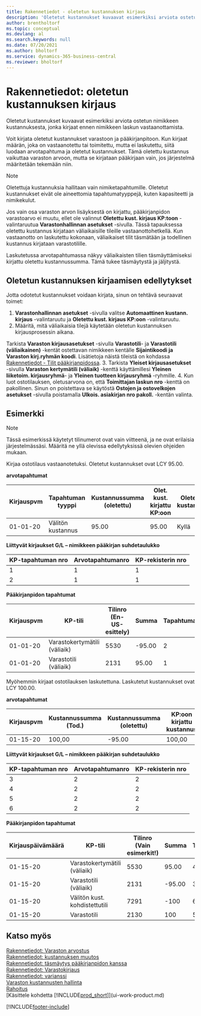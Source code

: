 ```yaml
---
title: Rakennetiedot - oletetun kustannuksen kirjaus
description: 'Oletetut kustannukset kuvaavat esimerkiksi arviota ostetun nimikkeen kustannuksesta, jonka kirjaat ennen nimikkeen laskun vastaanottamista.'
author: brentholtorf
ms.topic: conceptual
ms.devlang: al
ms.search.keywords: null
ms.date: 07/20/2021
ms.author: bholtorf
ms.service: dynamics-365-business-central
ms.reviewer: bholtorf
---
```

# Rakennetiedot: oletetun kustannuksen kirjaus
Oletetut kustannukset kuvaavat esimerkiksi arviota ostetun nimikkeen kustannuksesta, jonka kirjaat ennen nimikkeen laskun vastaanottamista.  

 Voit kirjata oletetut kustannukset varastoon ja pääkirjanpitoon. Kun kirjaat määrän, joka on vastaanotettu tai toimitettu, mutta ei laskutettu, siitä luodaan arvotapahtuma ja oletetut kustannukset. Tämä oletettu kustannus vaikuttaa varaston arvoon, mutta se kirjataan pääkirjaan vain, jos järjestelmä määritetään tekemään niin.  

> [!NOTE]  
>  Oletettuja kustannuksia hallitaan vain nimiketapahtumille. Oletetut kustannukset eivät ole aineettomia tapahtumatyyppejä, kuten kapasiteetti ja nimikekulut.  

 Jos vain osa varaston arvon lisäyksestä on kirjattu, pääkirjanpidon varastoarvo ei muutu, ellet ole valinnut **Oletettu kust. kirjaus KP:toon** -valintaruutua **Varastonhallinnan asetukset** -sivulla. Tässä tapauksessa oletettu kustannus kirjataan väliaikaisille tileille vastaanottohetkellä. Kun vastaanotto on laskutettu kokonaan, väliaikaiset tilit täsmätään ja todellinen kustannus kirjataan varastotilille.  

 Laskutetussa arvotapahtumassa näkyy väliaikaisten tilien täsmäyttämiseksi kirjattu oletettu kustannussumma. Tämä tukee täsmäytystä ja jäljitystä.  

## Oletetun kustannuksen kirjaamisen edellytykset

Jotta odotetut kustannukset voidaan kirjata, sinun on tehtävä seuraavat toimet:
1. **Varastonhallinnan asetukset** -sivulla valitse **Automaattinen kustann. kirjaus** -valintaruutu ja **Oletettu kust. kirjaus KP:oon** -valintaruutu.
2. Määritä, mitä väliaikaisia tilejä käytetään oletetun kustannuksen kirjausprosessin aikana.  

  Tarkista **Varaston kirjausasetukset** -sivulla **Varastotili**- ja **Varastotili (väliaikainen)** -kentät ostettavan nimikkeen kentälle **Sijaintikoodi ja Varaston kirj.ryhmän koodi**. Lisätietoja näistä tileistä on kohdassa [Rakennetiedot - Tilit pääkirjanpidossa](design-details-accounts-in-the-general-ledger.md).
3. Tarkista **Yleiset kirjausasetukset** -sivulla **Varaston kertymätili (väliaik)** -kenttä käyttämillesi **Yleinen liiketoim. kirjausryhmä**- ja **Yleinen tuotteen kirjausryhmä** -ryhmille.
4. Kun luot ostotilauksen, oletusarvona on, että **Toimittajan laskun nro** -kenttä on pakollinen. Sinun on poistettava se käytöstä **Ostojen ja ostovelkojen asetukset** -sivulla poistamalla **Ulkois. asiakirjan nro pakoll.** -kentän valinta.

## Esimerkki  

> [!NOTE]  
> Tässä esimerkissä käytetyt tilinumerot ovat vain viitteenä, ja ne ovat erilaisia järjestelmässäsi. Määritä ne yllä olevissa edellytyksissä olevien ohjeiden mukaan.

Kirjaa ostotilaus vastaanotetuksi. Oletetut kustannukset ovat LCY 95.00.  

 **arvotapahtumat**  

|Kirjauspvm|Tapahtuman tyyppi|Kustannussumma (oletettu)|Olet. kust. kirjattu KP:oon|Oletettu kustannus|Nimiketapahtuman nro|Tapahtumanro|  
|------------------|----------------|------------------------------|----------------------------------|-------------------|---------------------------|---------------|  
|01-01-20|Välitön kustannus|95.00|95.00|Kyllä|1|1|  

 **Liittyvät kirjaukset G/L – nimikkeen pääkirjan suhdetaulukko**  

|KP-tapahtuman nro|Arvotapahtumanro|KP-rekisterin nro|  
|--------------------|---------------------|-----------------------|  
|1|1|1|  
|2|1|1|  

 **Pääkirjanpidon tapahtumat**  

|Kirjauspvm|KP-tili|Tilinro (En-US-esittely)|Summa|Tapahtumanro|  
|------------------|------------------|---------------------------------|------------|---------------|  
|01-01-20|Varastokertymätili (väliaik)|5530|-95.00|2|  
|01-01-20|Varastotili (väliaik)|2131|95.00|1|  

 Myöhemmin kirjaat ostotilauksen laskutettuna. Laskutetut kustannukset ovat LCY 100.00.  

 **arvotapahtumat**  

|Kirjauspvm|Kustannussumma (Tod.)|Kustannussumma (oletettu)|KP:oon kirjattu kustannus|Oletettu kustannus|Nimiketapahtuman nro|Tapahtumanro|  
|------------------|----------------------------|------------------------------|-------------------------|-------------------|---------------------------|---------------|  
|01-15-20|100,00|-95.00|100,00|Ei|1|2|  

 **Liittyvät kirjaukset G/L – nimikkeen pääkirjan suhdetaulukko**  

|KP-tapahtuman nro|Arvotapahtumanro|KP-rekisterin nro|  
|--------------------|---------------------|-----------------------|  
|3|2|2|  
|4|2|2|  
|5|2|2|  
|6|2|2|  

 **Pääkirjanpidon tapahtumat**  

|Kirjauspäivämäärä|KP-tili|Tilinro (Vain esimerkit!)|Summa|Tapahtumanro|  
|------------------|------------------|---------------------------------|------------|---------------|  
|01-15-20|Varastokertymätili (väliaik)|5530|95.00|4|  
|01-15-20|Varastotili (väliaik)|2131|-95.00|3|  
|01-15-20|Välitön kust. kohdistettutili|7291|-100|6|  
|01-15-20|Varastotili|2130|100|5|  

## Katso myös
 [Rakennetiedot: Varaston arvostus](design-details-inventory-costing.md)   
 [Rakennetiedot: kustannuksen muutos](design-details-cost-adjustment.md)   
 [Rakennetiedot: täsmäytys pääkirjanpidon kanssa](design-details-reconciliation-with-the-general-ledger.md)   
 [Rakennetiedot: Varastokirjaus](design-details-inventory-posting.md)   
 [Rakennetiedot: varianssi](design-details-variance.md)  
 [Varaston kustannusten hallinta](finance-manage-inventory-costs.md)  
 [Rahoitus](finance.md)  
 [Käsittele kohdetta [!INCLUDE[prod_short](includes/prod_short.md)]](ui-work-product.md)


[!INCLUDE[footer-include](includes/footer-banner.md)]
